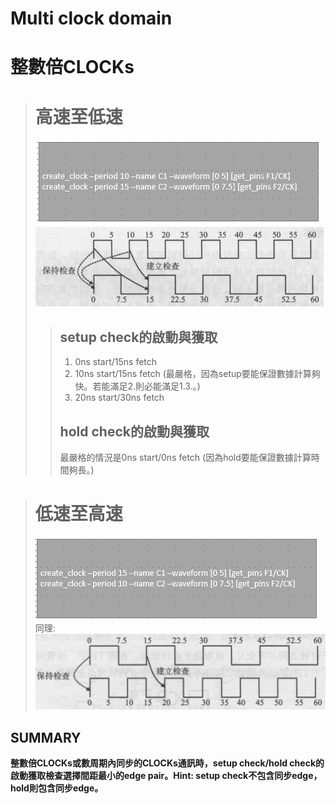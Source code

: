 Multi clock domain
==================
# 整數倍CLOCKs
># 高速至低速
>![Image](https://github.com/vita70579/VLSI/raw/main/Image/im19.png)<br>
>![Image](https://github.com/vita70579/VLSI/raw/main/Image/im20.png)<br>
>>## setup check的啟動與獲取
>>1. 0ns start/15ns fetch
>>2. 10ns start/15ns fetch (最嚴格，因為setup要能保證數據計算夠快。若能滿足2.則必能滿足1.3.。)
>>3. 20ns start/30ns fetch
>>## hold check的啟動與獲取
>>最嚴格的情況是0ns start/0ns fetch (因為hold要能保證數據計算時間夠長。)

># 低速至高速
>![Image](https://github.com/vita70579/VLSI/raw/main/Image/im21.png)<br>
同理:<br>
>![Image](https://github.com/vita70579/VLSI/raw/main/Image/im22.png)<br>

## SUMMARY
**整數倍CLOCKs或數周期內同步的CLOCKs通訊時，setup check/hold check的啟動獲取檢查選擇間距最小的edge pair。Hint: setup check不包含同步edge，hold則包含同步edge。**
